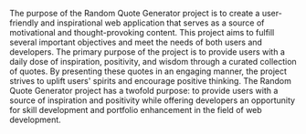The purpose of the Random Quote Generator project is to create a user-friendly and inspirational web application that serves as a source of motivational and
thought-provoking content. This project aims to fulfill several important objectives and meet the needs of both users and developers.
The primary purpose of the project is to provide users with a daily dose of inspiration, positivity, and wisdom through a curated collection of quotes. By
presenting these quotes in an engaging manner, the project strives to uplift users' spirits and encourage positive thinking.
The Random Quote Generator project has a twofold purpose: to provide users with a source of inspiration and positivity while offering developers an opportunity for
skill development and portfolio enhancement in the field of web development.
